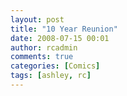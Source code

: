 ```yaml
---
layout: post
title: "10 Year Reunion"
date: 2008-07-15 00:01
author: rcadmin
comments: true
categories: [Comics]
tags: [ashley, rc]
---
```

<a href="http://bitsmack.com/wp/2008/07/15/10-year-reunion/"><img class="alignnone size-full wp-image-1408" title="Why are there so many old people here?" src="http://bitsmack.com/wp/wp-content/uploads/2008/07/20080715.jpg" alt="" /></a>

